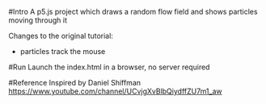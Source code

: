 #Intro
A p5.js project which draws a random flow field and shows particles moving through it

Changes to the original tutorial: 
 - particles track the mouse

#Run
Launch the index.html in a browser, no server required

#Reference
Inspired by Daniel Shiffman https://www.youtube.com/channel/UCvjgXvBlbQiydffZU7m1_aw